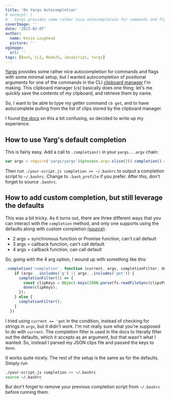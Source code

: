 ```yaml
---
title: 'On Yargs Autocompletion'
# excerpt: |
#   Yargs provides some rather nice autocompletion for commands and flags with some minimal setup, but I wanted autocompletion of positional arguments for one of the commands in the CLI clipboard manager I'm making. This clipboard manager (cb) basically does one thing: let's me quickly save the contents of my clipboard, and retrieve the clips by name.
coverImage: ''
date: '2023-02-07'
author:
  name: Kevin Loughead
  picture: ''
ogImage:
  url: ''
tags: [Bash, CLI, NodeJS, JavaScript, Yargs]
---
```


[Yargs](https://yargs.js.org/) provides some rather nice autocompletion for commands and flags with some minimal setup, but I wanted autocompletion of positional arguments for one of the commands in the CLI [clipboard manager](https://github.com/kvnloughead/clipboard-manager) I'm making. This clipboard manager (`cb`) basically does one thing: let's me quickly save the contents of my clipboard, and retrieve them by name.

So, I want to be able to type my getter command `cb get`, and to have autocomplete pulling from the list of clips stored by the clipboard manager.

I found [the docs](https://yargs.js.org/docs/#api-reference-completioncmd-description-fn) on this a bit confusing, so decided to write up my experience.

## How to use Yarg's default completion

This is fairly easy. Add a call to `.completion()` in your `yargs...argv` chain:

```javascript
var argv = require('yargs/yargs')(process.argv.slice(2)).completion().argv;
```

Then run `./your-script.js completion >> ~/.bashrc` to output a completion script to `~/.bashrc`. Change to `.bash_profile` if you prefer. After this, don't forget to source `.bashrc`.

## How to add custom completion, but still leverage the defaults

This was a bit tricky. As it turns out, there are three different ways that you can interact with the `completion` method, and only one supports using the defaults along with custom completion [(source)](https://github.com/yargs/yargs/pull/1855):

- 2 args = synchronous function or Promise function, can't call default
- 3 args = callback function, can't call default
- 4 args = callback function, can call default

So, going with the 4 arg option, I wound up with something like this:

```javascript
.completion('completion', function (current, argv, completionFilter, done) {
    if (argv._.includes('g') || argv._.includes('get')) {
      completionFilter(() => {
        const clipKeys = Object.keys(JSON.parse(fs.readFileSync(clipsPath)));
        done(clipKeys);
      });
    } else {
      completionFilter();
    }
  })
```

I tried using `current == 'get` in the condition, instead of checking for strings in `argv`, but it didn't work. I'm not really sure what you're supposed to do with `current`. The completion filter is used in the docs to literally filter out the defaults, which it accepts as an argument, but that wasn't what I wanted. So, instead I parsed my JSON clips file and passed the keys to `done`.

It works quite nicely. The rest of the setup is the same as for the defaults. Simply run

```bash
./your-script.js completion >> ~/.bashrc
source ~/.bashrc
```

But don't forget to remove your previous completion script from `~/.bashrc` before running them.
